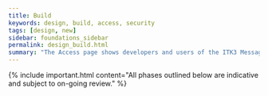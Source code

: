 ```yaml
---
title: Build
keywords: design, build, access, security
tags: [design, new]
sidebar: foundations_sidebar
permalink: design_build.html
summary: "The Access page shows developers and users of the ITK3 Messaging Solutions what is involved in providing a ITK3 Messaging Solution"
---
```


{% include important.html content="All phases outlined below are indicative and subject to on-going review." %}




